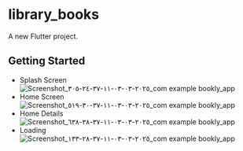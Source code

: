 # library_books

A new Flutter project.

## Getting Started

- Splash Screen
![Screenshot_٢٠٢٥-٠٣-٠٣-١١-٣٧-٢٤-٣٠٥_com example bookly_app](https://github.com/user-attachments/assets/27720a79-a4cf-41e9-ad56-f6f036dc7640)
- Home Screen
![Screenshot_٢٠٢٥-٠٣-٠٣-١١-٣٧-٣٠-٥١٩_com example bookly_app](https://github.com/user-attachments/assets/6e563012-977b-44f5-816c-553f96ff2f14)
- Home Details
![Screenshot_٢٠٢٥-٠٣-٠٣-١١-٣٧-٣٨-٦٣٨_com example bookly_app](https://github.com/user-attachments/assets/7808e8ea-34e1-4361-b2a3-c87ada577ab6)
- Loading
![Screenshot_٢٠٢٥-٠٣-٠٣-١١-٣٧-٢٨-١٣٣_com example bookly_app](https://github.com/user-attachments/assets/e940a227-f2dc-4b3e-845a-09f4273778b6)
